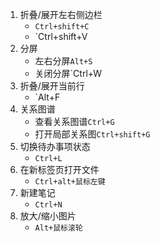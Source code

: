 1. 折叠/展开左右侧边栏
   -  `Ctrl+shift+C`
   - `Ctrl+shift+V
2. 分屏
   - 左右分屏`Alt+S`
   - 关闭分屏`Ctrl+W
3. 折叠/展开当前行
   - `Alt+F
4. 关系图谱
   - 查看关系图谱`Ctrl+G`
   - 打开局部关系图`Ctrl+shift+G`
5. 切换待办事项状态
   - `Ctrl+L`
6. 在新标签页打开文件
   - `Ctrl+alt+鼠标左键`
7. 新建笔记
   - `Ctrl+N`
8. 放大/缩小图片
   - `Alt+鼠标滚轮`